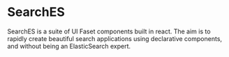 # SearchES
SearchES is a suite of UI Faset components built in react. The aim is to rapidly create beautiful search applications using declarative components, and without being an ElasticSearch expert.
